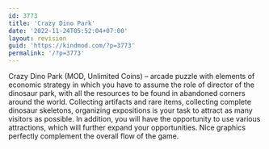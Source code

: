 ```yaml
---
id: 3773
title: 'Crazy Dino Park'
date: '2022-11-24T05:52:04+07:00'
layout: revision
guid: 'https://kindmod.com/?p=3773'
permalink: '/?p=3773'
---
```


Crazy Dino Park (MOD, Unlimited Coins) – arcade puzzle with elements of economic strategy in which you have to assume the role of director of the dinosaur park, with all the resources to be found in abandoned corners around the world. Collecting artifacts and rare items, collecting complete dinosaur skeletons, organizing expositions is your task to attract as many visitors as possible. In addition, you will have the opportunity to use various attractions, which will further expand your opportunities. Nice graphics perfectly complement the overall flow of the game.